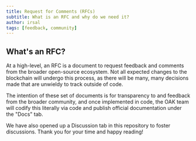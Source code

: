 ```yaml
---
title: Request for Comments (RFCs)
subtitle: What is an RFC and why do we need it?
author: irsal
tags: [feedback, community]
---
```


## What's an RFC?
At a high-level, an RFC is a document to request feedback and comments from the broader open-source ecosystem. Not all expected changes to the blockchain will undergo this process, as there will be many, many decisions made that are unwieldy to track outside of code. 

The intention of these set of documents is for transparency to and feedback from the broader community, and once implemented in code, the OAK team will codify this literally via code and publish official documentation under the "Docs" tab.

We have also opened up a Discussion tab in this repository to foster discussions. Thank you for your time and happy reading!
